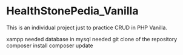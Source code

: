 # HealthStonePedia_Vanilla

This is an individual project just to practice CRUD in PHP Vanilla.

xampp needed
database in mysql needed
git clone of the repository
composer install
composer update
